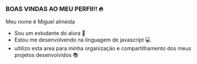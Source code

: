 ### BOAS VINDAS AO MEU PERFIl!! 🔥

Meu nome é Miguel almeida

- Sou um estudante do alura 🎊
-  Estou me desenvolvendo na linguagem de javascript 💻
-  ultilizo esta area para minha organização e compartilhamento dos meus projetos desenvolvidos 📚
